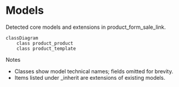 # Models

Detected core models and extensions in product_form_sale_link.

```mermaid
classDiagram
    class product_product
    class product_template
```

Notes
- Classes show model technical names; fields omitted for brevity.
- Items listed under _inherit are extensions of existing models.
